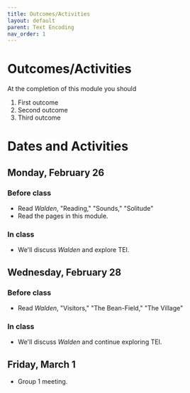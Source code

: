 ```yaml
---
title: Outcomes/Activities
layout: default
parent: Text Encoding
nav_order: 1
---
```

# Outcomes/Activities

At the completion of this module you should

1. First outcome
2. Second outcome
3. Third outcome

# Dates and Activities

## Monday, February 26

### Before class

- Read *Walden*, "Reading," "Sounds," "Solitude"
- Read the pages in this module.

### In class

- We'll discuss *Walden* and explore TEI.

## Wednesday, February 28

### Before class

- Read *Walden*, "Visitors," "The Bean-Field," "The Village"

### In class

- We'll discuss *Walden* and continue exploring TEI.

## Friday, March 1

- Group 1 meeting.

<!-- ## Assignment: Fluid-text TEI

Look over the TEI file for the "Solitude" chapter that you downloaded from GitHub. It's chock full of markup, and it makes for pretty intimidating reading at first. Don't be scared off. Scroll down to the first paragraph. Compare what you see there with [the rendered text of the paragraph in Digital Thoreau's fluid-text edition of](http://digitalthoreau.org/walden/fluid/text/05.html) *[Walden](http://digitalthoreau.org/walden/fluid/text/05.html).* Then record some thoughts here about what the different tags mean. This exercise isn't about getting anything right. You're just seeing what you can figure out without having any expertise in this new language.

Record your thoughts by 11:59 p.m. on Wednesday, April 22.

## Question

<p>What do the <a href="https://digitalthoreau.org/data-and-visualizations">table and charts produced from data in the fluid-text edition of <em>Walden</em></a> suggest to you about the way the work evolved across its seven draft versions?</p> -->